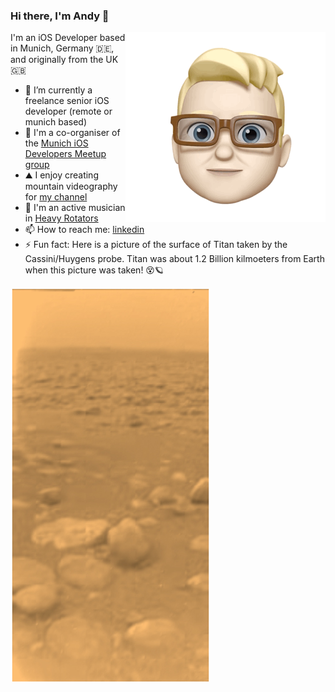### Hi there, I'm Andy 👋

<img src="andy-emoji.GIF" align="right" />

I'm an iOS Developer based in Munich, Germany 🇩🇪, and originally from the UK 🇬🇧 

- 🌱 I’m currently a freelance senior iOS developer (remote or munich based)
- 🍕 I'm a co-organiser of the [Munich iOS Developers Meetup group](https://www.meetup.com/The-Munich-iOS-Developers-Meetup)
- ⛰  I enjoy creating mountain videography for [my channel](https://www.youtube.com/channel/UCmt50IAPXu00bLEjJM8AX9w) 
- 🎸 I'm an active musician in [Heavy Rotators](https://soundcloud.com/heavyrotators) 
- 📫 How to reach me: [linkedin](https://www.linkedin.com/in/andy-bell-ios) 
- ⚡ Fun fact: Here is a picture of the surface of Titan taken by the Cassini/Huygens probe. Titan was about 1.2 Billion kilmoeters from Earth when this picture was taken! 😵🪐 

<img src="huygens_titan.jpg">
